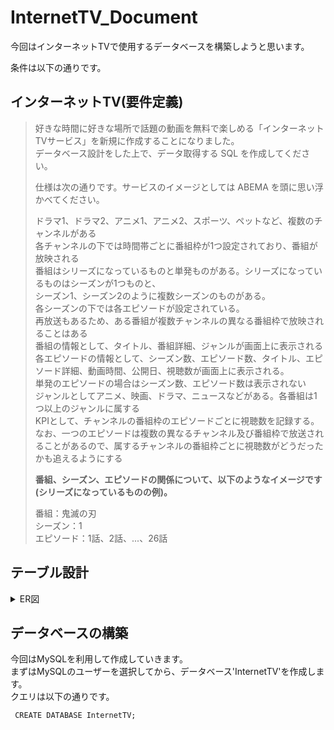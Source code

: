 # InternetTV_Document
今回はインターネットTVで使用するデータベースを構築しようと思います。  

条件は以下の通りです。
## インターネットTV(要件定義)
> 好きな時間に好きな場所で話題の動画を無料で楽しめる「インターネットTVサービス」を新規に作成することになりました。  
>データベース設計をした上で、データ取得する SQL を作成してください。
>
>仕様は次の通りです。サービスのイメージとしては ABEMA を頭に思い浮かべてください。
>
> ドラマ1、ドラマ2、アニメ1、アニメ2、スポーツ、ペットなど、複数のチャンネルがある  
> 各チャンネルの下では時間帯ごとに番組枠が1つ設定されており、番組が放映される  
> 番組はシリーズになっているものと単発ものがある。シリーズになっているものはシーズンが1つものと、  
> シーズン1、シーズン2のように複数シーズンのものがある。  
> 各シーズンの下では各エピソードが設定されている。  
> 再放送もあるため、ある番組が複数チャンネルの異なる番組枠で放映されることはある  
> 番組の情報として、タイトル、番組詳細、ジャンルが画面上に表示される  
> 各エピソードの情報として、シーズン数、エピソード数、タイトル、エピソード詳細、動画時間、公開日、視聴数が画面上に表示される。  
> 単発のエピソードの場合はシーズン数、エピソード数は表示されない  
> ジャンルとしてアニメ、映画、ドラマ、ニュースなどがある。各番組は1つ以上のジャンルに属する  
> KPIとして、チャンネルの番組枠のエピソードごとに視聴数を記録する。なお、一つのエピソードは複数の異なるチャンネル及び番組枠で放送されることがあるので、属するチャンネルの番組枠ごとに視聴数がどうだったかも追えるようにする
> 
> **番組、シーズン、エピソードの関係について、以下のようなイメージです(シリーズになっているものの例)。**  
> 
>番組：鬼滅の刃  
>シーズン：1  
>エピソード：1話、2話、...、26話  

## テーブル設計
<details>
 
<summary>ER図</summary>


![plantuml](https://github.com/MatsudaSaku/InternetTV_Document/assets/149235059/49806853-e3d2-474a-b662-f39c338cf6ce)

</details>

## データベースの構築
今回はMySQLを利用して作成していきます。  
まずはMySQLのユーザーを選択してから、データベース'InternetTV'を作成します。  
クエリは以下の通りです。  
```mysql
 CREATE DATABASE InternetTV;
```
